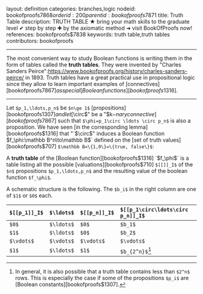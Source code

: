 layout: definition
categories: branches,logic
nodeid: bookofproofs$7868
orderid: 200
parentid: bookofproofs$7871
title: Truth Table
description: TRUTH TABLE ★ bring your math skills to the graduate level ✔ step by step ✚ by the axiomatic method ➜ visit BookOfProofs now!
references: bookofproofs$7838
keywords: truth table,truth tables
contributors: bookofproofs


---

The most convenient way to study Boolean functions is writing them in the form of tables called the __truth tables__. They were invented by "Charles Sanders Peirce":https://www.bookofproofs.org/history/charles-sanders-peirce/ in 1893. Truth tables have a great practical use in propositional logic since they allow to learn important examples of [connectives][bookofproofs$7867] as special [Boolean functions][bookofproofs$1316].

---

Let `$p_1,\ldots,p_n$` be `$n\ge 1$` [propositions][bookofproofs$1307] and let [$\circ$" be a "$k$-nary connective][bookofproofs$7867] such that `$\phi=p_1\circ \ldots \circ p_n$` is also a proposition. We have seen [in the corresponding lemma][bookofproofs$1316] that "`$\circ$`" 
induces a Boolean function `$f_\phi:\mathbb B^n\to\mathbb B$` defined on the [set of truth values][bookofproofs$707] `$\mathbb B=\{1,0\}=\{true, false\}$`: 

A **truth table** of the [Boolean function][bookofproofs$1316] `$f_\phi$` is a table listing all the possible [valuations][bookofproofs$710] `$[[]]_I$` of the `$n$` propositions `$p_1,\ldots,p_n$` and the resulting value of the boolean function `$f_\phi$`.


A schematic structure is the following. The `$b_i$` in the right column are one of `$1$` or `$0$` each.

 `$[[p_1]]_I$`| `$\ldots$`| `$[[p_n]]_I$`| `$[[p_1\circ\ldots\circ p_n]]_I$`
:-------------|:-------------|:-------------|:------------- 
`$0$`| `$\ldots$`| `$0$`| `$b_1$`
 `$1$`| `$\ldots$`| `$0$`| `$b_2$`
 `$\vdots$`| `$\vdots$`| `$\vdots$`| `$\vdots$`
 `$1$`| `$\ldots$`| `$1$`| `$b_{2^n}$`[^1]

[^1]: In general, it is also possible that a truth table contains less than `$2^n$` rows. This is especially the case if some of the propositions `$p_i$` are [Boolean constants][bookofproofs$1307].
